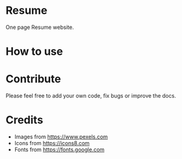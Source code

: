 # Resume
One page Resume website.

# How to use





# Contribute

Please feel free to add your own code, fix bugs or improve the docs. 


# Credits

* Images from https://www.pexels.com
* Icons from https://icons8.com
* Fonts from https://fonts.google.com
